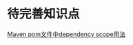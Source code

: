 # 待完善知识点

[Maven pom文件中dependency scope用法](https://www.cnblogs.com/alan6/p/11519958.html)

<comment/>
